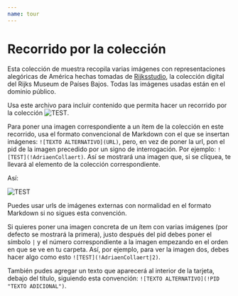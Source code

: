 ```yaml
---
name: tour
---
```


# Recorrido por la colección

Esta colección de muestra recopila varias imágenes con representaciones alegóricas de América hechas tomadas de [Rijksstudio](https://www.rijksmuseum.nl/en), la colección digital del Rijks Museum de Países Bajos. Todas las imágenes usadas están en el dominio público.

Usa este archivo para incluir contenido que permita hacer un recorrido por la colección ![TEST](!elefantesyji_lp4ufc0677).

Para poner una imagen correspondiente a un ítem de la colección en este recorrido, usa el formato convencional de Markdown con el que se insertan imágenes: `![TEXTO ALTERNATIVO](URL)`, pero, en vez de poner la url, pon el pid de la imagen precedido por un signo de interrogación. Por ejemplo: `![TEST](!AdriaenCollaert)`. Así se mostrará una imagen que, si se cliquea, te llevará al elemento de la colección correspondiente.

Así:

![TEST](!elefantesyji_lp4ufc0677)

Puedes usar urls de imágenes externas con normalidad en el formato Markdown si no sigues esta convención.

Si quieres poner una imagen concreta de un ítem con varias imágenes (por defecto se mostrará la primera), justo después del pid debes poner el símbolo `|` y el número correspondiente a la imagen empezando en el orden en que se ve en tu carpeta. Así, por ejemplo, para ver la imagen dos, debes hacer algo como esto `![TEST](!AdriaenCollaert|2)`.

También pudes agregar un texto que aparecerá al interior de la tarjeta, debajo del título, siguiendo esta convención:  `![TEXTO ALTERNATIVO](!PID "TEXTO ADICIONAL")`.